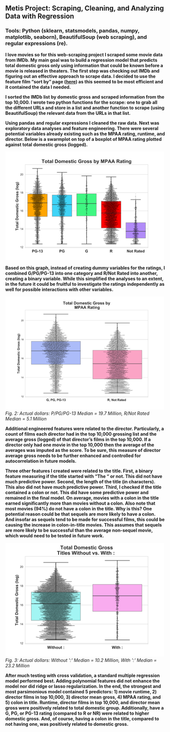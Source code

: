 
## Metis Project: Scraping, Cleaning, and Analyzing Data with Regression

### Tools: Python (sklearn, statsmodels, pandas, numpy, matplotlib, seaborn), BeautifulSoup (web scraping), and regular expressions (re). 

**I love movies so for this web-scraping project I scraped some movie data from IMDb. My main goal was to build a regression model that predicts total domestic gross only using information that could be known before a movie is released in theaters. The first step was checking out IMDb and figuring out an effective approach to scrape data. I decided to use the feature film “sort by” page ([here](https://www.imdb.com/search/title?title_type=feature&sort=boxoffice_gross_us,desc&view=advanced)) as this seemed to be most efficient and it contained the data I needed.**

**I sorted the IMDb list by domestic gross and scraped information from the top 10,000. I wrote two python functions for the scrape: one to grab all the different URLs and store in a list and another function to scrape (using BeautifulSoup) the relevant data from the URLs in that list.**

**Using pandas and regular expressions I cleaned the raw data. Next was exploratory data analyses and feature engineering. There were several potential variables already existing such as the MPAA rating, runtime, and director. Below is a swarmplot on top of a boxplot of MPAA rating plotted against total domestic gross (logged).**

<img src="01grossbyMPAA.svg" alt="drawing"  width="500"/> 


**Based on this graph, instead of creating dummy variables for the ratings, I combined G/PG/PG-13 into one category and R/Not Rated into another, creating a binary variable. While this simplified the analyses to an extent, in the future it could be fruitful to investigate the ratings independently as well for possible interactions with other variables.**


<p>
    <img src="https://github.com/MikeMacKenzie/Metis/blob/master/imdb_scrape_regression/01mpaa2groups.svg" width="500" alt="dominating_sets_example2"/>
    <br>
    <em>Fig. 2: Actual dollars: P/PG/PG-13 Median = 19.7 Million, R/Not Rated Median = 5.1 Million</em>
</p>


**Additional engineered features were related to the director. Particularly, a count of films each director had in the top 10,000 grossing list and the average gross (logged) of that director’s films in the top 10,000. If a director only had one movie in the top 10,000 then the average of the averages was imputed as the score. To be sure, this measure of director average gross needs to be further enhanced and controlled for autocorrelation in future models.**

**Three other features I created were related to the title. First, a binary feature measuring if the title started with “The “ or not. This did not have much predictive power. Second, the length of the title (in characters). This also did not have much predictive power. Third, I checked if the title contained a colon or not. This did have some predictive power and remained in the final model. On average, movies with a colon in the title earned significantly more than movies without a colon. Also note that most movies (94%) do not have a colon in the title. Why is this? One potential reason could be that sequels are more likely to have a colon. And insofar as sequels tend to be made for successful films, this could be causing the increase in colon-in-title movies. This assumes that sequels are more likely to be successful than the average non-sequel movie, which would need to be tested in future work.**
 
<p>
    <img src="https://github.com/MikeMacKenzie/Metis/blob/master/imdb_scrape_regression/01colonboxplot2.svg" width="500" alt="colon_title_gross"/>
    <br>
    <em>Fig. 3: Actual dollars: Without ':' Median = 10.2 Million, With ':' Median = 23.2 Million</em>
</p>

**After much testing with cross validation, a standard multiple regression model performed best. Adding polynomial features did not enhance the model nor did ridge or lasso regularization. In the end, the strongest and most parsimonious model contained 5 predictors: 1) movie runtime, 2) director films in top 10,000, 3) director mean gross, 4) MPAA rating, and 5) colon in title. Runtime, director films in top 10,000, and director mean gross were positively related to total domestic group. Additionally, have a G, PG, or PG-13 rating (compared to R or NR) were related to higher domestic gross. And, of course, having a colon in the title, compared to not having one, was positively related to domestic gross.**

<br> 
</br>
